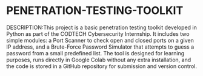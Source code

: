 # PENETRATION-TESTING-TOOLKIT
DESCRIPTION:This project is a basic penetration testing toolkit developed in Python as part of the CODTECH Cybersecurity Internship. It includes two simple modules: a Port Scanner to check open and closed ports on a given IP address, and a Brute-Force Password Simulator that attempts to guess a password from a small predefined list. The tool is designed for learning purposes, runs directly in Google Colab without any extra installation, and the code is stored in a GitHub repository for submission and version control.
